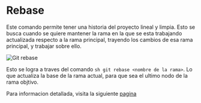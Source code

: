 # Rebase

Este comando permite tener una historia del proyecto lineal y limpia. Esto se busca cuando se quiere mantener
la rama en la que se esta trabajando actualizada respecto a la rama principal, trayendo los cambios de esa
rama principal, y trabajar sobre ello.

![Git rebase](https://tecadmin.net/wp-content/uploads/2023/05/git-rebase-practical-guide.png)

Esto se logra a traves del comando ```sh git rebase <nombre de la rama>```.
Lo que actualiza la base de la rama actual, para que sea el ultimo nodo de la rama objtivo.

Para informacion detallada, visita la siguiente [pagina](https://www.atlassian.com/git/tutorials/rewriting-history/git-rebase) 